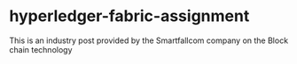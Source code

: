 # hyperledger-fabric-assignment
This is an industry post provided by the Smartfallcom company on the Block chain technology
